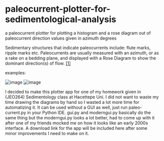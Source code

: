 # paleocurrent-plotter-for-sedimentological-analysis
a paleocurrent plotter for plotting a histogram and a rose diagram out of paleocurrent direction values given in azimuth degrees

Sedimentary structures that indicate paleocurrents include: flute marks, ripple marks etc.
Paleocurrents are usually measured with an azimuth, or as a rake on a bedding plane, and displayed with a Rose Diagram to show the dominant direction(s) of flow.
[[1]](https://en.wikipedia.org/wiki/Azimuth)

examples: 

![image](https://github.com/altarcag/paleocurrent-plotter-for-sedimentological-analysis/assets/26670231/975b89ab-4ea9-4759-a7fc-2d18d5200ca3)
![image](https://github.com/altarcag/paleocurrent-plotter-for-sedimentological-analysis/assets/26670231/cb6fa16d-58d4-4e84-a5b6-548dfbbcc1c9)


I decided to make this plotter app for one of my homework given in (JEO264) Sedimentology class at Hacettepe Uni. I did not want to waste my time drawing the diagrams by hand so I wasted a lot more time for automatizing it.
It can be used without a GUI as well, just run paleo-current.py in your Python IDE. gui.py and moderngui.py basically do the same thing but the moderngui.py looks a lot better, had to come up with it after one of my friends mocked me on how it looks like an early 2000s interface.
A download link for the app will be included here after some minor improvements I need to make on it.


